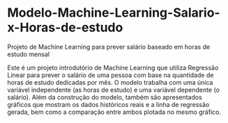 # Modelo-Machine-Learning-Salario-x-Horas-de-estudo
Projeto de Machine Learning para prever salário baseado em horas de estudo mensal


Este é um projeto introdutório de Machine Learning que utiliza Regressão Linear para prever o salário de uma pessoa com base na quantidade de horas de estudo dedicadas por mês.
O modelo trabalha com uma única variável independente (as horas de estudo) e uma variável dependente (o salário). 
Além da construção do modelo, também são apresentados gráficos que mostram os dados históricos reais e a linha de regressão gerada, bem como a comparação entre ambos plotada no mesmo gráfico.
